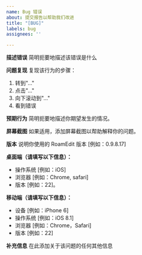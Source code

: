 ```yaml
---
name: Bug 错误
about: 提交报告以帮助我们改进
title: "[BUG]"
labels: bug
assignees: ''

---
```


**描述错误**
简明扼要地描述该错误是什么

**问题复现**
复现该行为的步骤：
1. 转到"..."
2. 点击"..."
3. 向下滚动到"..."
4. 看到错误

**预期行为**
简明扼要地描述你期望发生的情况。

**屏幕截图**
如果适用，添加屏幕截图以帮助解释你的问题。

**版本**
说明你使用的 RoamEdit 版本 [例如：0.9.8.17]

**桌面端（请填写以下信息）：**
 - 操作系统 [例如：iOS]
 - 浏览器 [例如：Chrome, safari]
 - 版本 [例如：22]。

**移动端（请填写以下信息）：**
 - 设备 [例如：iPhone 6]
 - 操作系统 [例如：iOS 8.1]
 - 浏览器 [例如：Chrome，Safari]
 - 版本 [例如：22]

**补充信息**
在此添加关于该问题的任何其他信息
